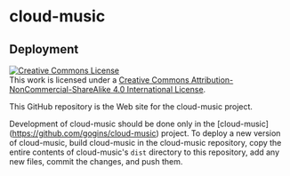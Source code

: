 # cloud-music 

## Deployment

<a rel="license" href="http://creativecommons.org/licenses/by-nc-sa/4.0/">
<img alt="Creative Commons License" style="border-width:0" 
src="https://i.creativecommons.org/l/by-nc-sa/4.0/88x31.png" /></a><br />This 
work is licensed under a <a rel="license" 
href="http://creativecommons.org/licenses/by-nc-sa/4.0/">Creative Commons 
Attribution-NonCommercial-ShareAlike 4.0 International License</a>.

This GitHub repository is the Web site for the cloud-music project.

Development of cloud-music should be done only in the [cloud-music]
(https://github.com/gogins/cloud-music) project. To deploy a new version of 
cloud-music, build cloud-music in the cloud-music repository, copy the entire 
contents of cloud-music's `dist` directory to this repository, add any new 
files, commit the changes, and push them.
